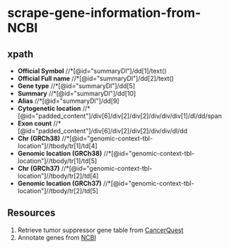 # scrape-gene-information-from-NCBI

## xpath
* <b>Official Symbol</b>  //*[@id="summaryDl"]/dd[1]/text()
* <b>Official Full name</b> //*[@id="summaryDl"]/dd[2]/text()
* <b>Gene type</b> //*[@id="summaryDl"]/dd[5]
* <b>Summary</b> //*[@id="summaryDl"]/dd[10]
* <b>Alias</b> //*[@id="summaryDl"]/dd[9]
* <b>Cytogenetic location</b> //*[@id="padded_content"]/div[6]/div[2]/div[2]/div/div/div[1]/dl/dd/span
* <b>Exon count</b> //*[@id="padded_content"]/div[6]/div[2]/div[2]/div/div/dl/dd
* <b>Chr (GRCh38)</b> //*[@id="genomic-context-tbl-location"]//tbody/tr[1]/td[4]
* <b>Genomic location (GRCh38)</b> //*[@id="genomic-context-tbl-location"]//tbody/tr[1]/td[5]
* <b>Chr (GRCh37)</b> //*[@id="genomic-context-tbl-location"]//tbody/tr[2]/td[4]
* <b>Genomic location (GRCh37)</b> //*[@id="genomic-context-tbl-location"]//tbody/tr[2]/td[5]

## Resources 
1. Retrieve tumor suppressor gene table from <a href="https://www.cancerquest.org/cancer-biology/cancer-genes" target="_blank"> CancerQuest</a>
2. Annotate genes from <a href="https://www.ncbi.nlm.nih.gov/" target="_blank"> NCBI</a>
